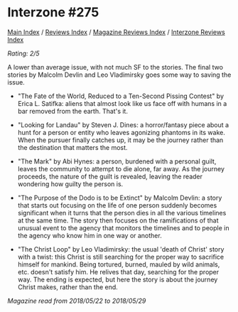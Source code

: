 # Interzone #275

[Main Index](../../../README.md) / [Reviews Index](../../README.md) / [Magazine Reviews Index](../README.md) / [Interzone Reviews Index](README.md)

*Rating: 2/5*

A lower than average issue, with not much SF to the stories. The final two stories by Malcolm Devlin and Leo Vladimirsky goes some way to saving the issue.

- "The Fate of the World, Reduced to a Ten-Second Pissing Contest" by Erica L. Satifka: aliens that almost look like us face off with humans in a bar removed from the earth. That's it.

- "Looking for Landau" by Steven J. Dines: a horror/fantasy piece about a hunt for a person or entity who leaves agonizing phantoms in its wake. When the pursuer finally catches up, it may be the journey rather than the destination that matters the most.

- "The Mark" by Abi Hynes: a person, burdened with a personal guilt, leaves the community to attempt to die alone, far away. As the journey proceeds, the nature of the guilt is revealed, leaving the reader wondering how guilty the person is.

- "The Purpose of the Dodo is to be Extinct" by Malcolm Devlin: a story that starts out focusing on the life of one person suddenly becomes significant when it turns that the person dies in all the various timelines at the same time. The story then focuses on the ramifications of that unusual event to the agency that monitors the timelines and to people in the agency who know him in one way or another.

- "The Christ Loop" by Leo Vladimirsky: the usual 'death of Christ' story with a twist: this Christ is still searching for the proper way to sacrifice himself for mankind. Being tortured, burned, mauled by wild animals, etc. doesn't satisfy him. He relives that day, searching for the proper way. The ending is expected, but here the story is about the journey Christ makes, rather than the end.

*Magazine read from 2018/05/22 to 2018/05/29*
